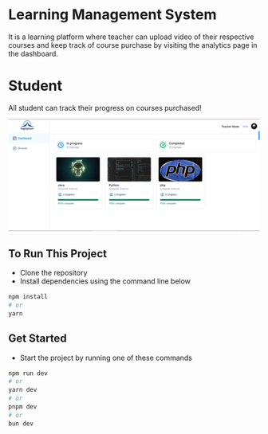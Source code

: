 # Learning Management System
It is a learning platform where teacher can upload video of their respective courses and keep track of course purchase by visiting the analytics page in the dashboard.

# Student
All student can track their progress on courses purchased!

![ScreenShot](/public/img/lmsScreenShot.png)

## To Run This Project

* Clone the repository
* Install dependencies using the command line below

```bash
npm install
# or
yarn

```

## Get Started 

* Start the project by running one of these commands

```bash
npm run dev
# or
yarn dev
# or
pnpm dev
# or
bun dev
```